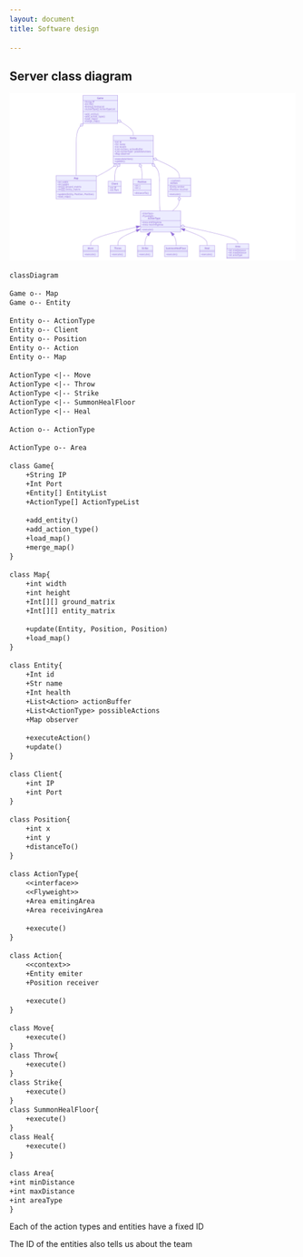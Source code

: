 ```yaml
---
layout: document
title: Software design

---
```


## Server class diagram



![mermaid-diagram-20200409130359](./../assets/images/mermaid-diagram-20200409130359.png)

```mermaid
classDiagram

Game o-- Map
Game o-- Entity

Entity o-- ActionType
Entity o-- Client
Entity o-- Position
Entity o-- Action
Entity o-- Map

ActionType <|-- Move
ActionType <|-- Throw
ActionType <|-- Strike
ActionType <|-- SummonHealFloor
ActionType <|-- Heal

Action o-- ActionType

ActionType o-- Area

class Game{
    +String IP
    +Int Port 
    +Entity[] EntityList
    +ActionType[] ActionTypeList
    
    +add_entity()
    +add_action_type()
    +load_map()
    +merge_map()
}

class Map{
    +int width
    +int height
    +Int[][] ground_matrix
    +Int[][] entity_matrix
    
    +update(Entity, Position, Position)
    +load_map()
}

class Entity{
	+Int id
    +Str name
    +Int health     
    +List<Action> actionBuffer 
    +List<ActionType> possibleActions
    +Map observer

	+executeAction()
	+update()
}

class Client{
    +int IP
    +int Port
}

class Position{
    +int x
    +int y
    +distanceTo()
}

class ActionType{
	<<interface>>
	<<Flyweight>>
    +Area emitingArea
    +Area receivingArea

    +execute()
}

class Action{
	<<context>>
    +Entity emiter
    +Position receiver

    +execute()
}

class Move{
    +execute()
}
class Throw{
    +execute()
}
class Strike{
    +execute()
}
class SummonHealFloor{
    +execute()
}
class Heal{
    +execute()
}

class Area{
+int minDistance
+int maxDistance
+int areaType
}
```

Each of the action types and entities have a fixed ID

The ID of the entities also tells us about the team